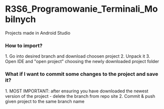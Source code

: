 # R3S6_Programowanie_Terminali_Mobilnych
Projects made in Android Studio
<h3> How to import?</h3>
1. Go into desired branch and download choosen project
2. Unpack it
3. Open IDE and "open project" choosing the newly downloaded project folder

<h3>What if I want to commit some changes to the project and save it? </h3>
1. MOST IMPORTANT: after ensuring you have downloaded the newest version of the project - delete the branch from repo site
2. Commit & push given project to the same branch name
